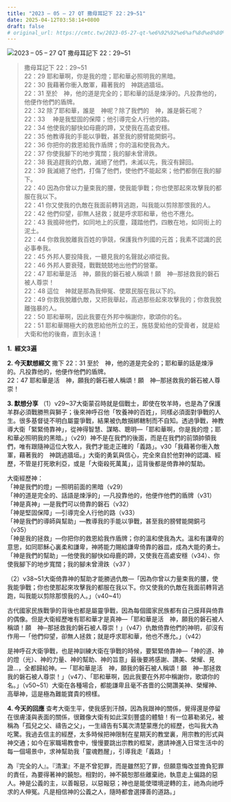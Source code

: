 ```yaml
---
title: "2023 – 05 – 27 QT 撒母耳記下 22：29~51"
date: 2025-04-12T03:58:14+0800
draft: false
# original_url: https://cmtc.tw/2023-05-27-qt-%e6%92%92%e6%af%8d%e8%80%b3%e8%a8%98%e4%b8%8b-22%ef%bc%9a2951
---
```


![2023 – 05 – 27 QT 撒母耳記下 22：29\~51](/images/qt.jpg  "2023 – 05 – 27 QT 撒母耳記下 22：29\~51")

> 撒母耳記下 22：29\~51  
> 22：29 耶和華啊，你是我的燈；耶和華必照明我的黑暗。  
> 22：30 我藉著你衝入敵軍，藉著我的　神跳過牆垣。  
> 22：31 至於　神，他的道是完全的；耶和華的話是煉淨的。凡投靠他的，他便作他們的盾牌。  
> 22：32 除了耶和華，誰是　神呢？除了我們的　神，誰是磐石呢？  
> 22：33 　神是我堅固的保障；他引導完全人行他的路。  
> 22：34 他使我的腳快如母鹿的蹄，又使我在高處安穩。  
> 22：35 他教導我的手能以爭戰，甚至我的膀臂能開銅弓。  
> 22：36 你把你的救恩給我作盾牌；你的溫和使我為大。  
> 22：37 你使我腳下的地步寬闊；我的腳未曾滑跌。  
> 22：38 我追趕我的仇敵，滅絕了他們，未滅以先，我沒有歸回。  
> 22：39 我滅絕了他們，打傷了他們，使他們不能起來；他們都倒在我的腳下。  
> 22：40 因為你曾以力量束我的腰，使我能爭戰；你也使那起來攻擊我的都服在我以下。  
> 22：41 你又使我的仇敵在我面前轉背逃跑，叫我能以剪除那恨我的人。  
> 22：42 他們仰望，卻無人拯救；就是呼求耶和華，他也不應允。  
> 22：43 我搗碎他們，如同地上的灰塵，踐踏他們，四散在地，如同街上的泥土。  
> 22：44 你救我脫離我百姓的爭競，保護我作列國的元首；我素不認識的民必事奉我。  
> 22：45 外邦人要投降我，一聽見我的名聲就必順從我。  
> 22：46 外邦人要衰殘，戰戰兢兢地出他們的營寨。  
> 22：47 耶和華是活　神，願我的磐石被人稱頌！願　神─那拯救我的磐石被人尊崇！  
> 22：48 這位　神就是那為我伸冤、使眾民服在我以下的。  
> 22：49 你救我脫離仇敵，又把我舉起，高過那些起來攻擊我的；你救我脫離強暴的人。  
> 22：50 耶和華啊，因此我要在外邦中稱謝你，歌頌你的名。  
> 22：51 耶和華賜極大的救恩給他所立的王，施慈愛給他的受膏者，就是給大衛和他的後裔，直到永遠！

**1.  經文3遍**

**2. 今天默想經文**
撒下 22：31 至於　神，他的道是完全的；耶和華的話是煉淨的。凡投靠他的，他便作他們的盾牌。  
22：47 耶和華是活　神，願我的磐石被人稱頌！願　神─那拯救我的磐石被人尊崇！

**3. 默想分享**
（1）v29\~37大衛蒙召時就是個戰士，即使在牧羊時，也是為了保護羊群必須戰勝熊與獅子；後來神呼召他「牧養神的百姓」，同樣必須面對爭戰的人生。很多基督徒不明白屬靈爭戰，結果被仇敵捆綁轄制而不自知。透過爭戰，神教導大衛「緊緊倚靠神」，從神得智慧、謀略、聰明—「耶和華啊，你是我的燈；耶和華必照明我的黑暗。」（v29）神不是在我們的後面，而是在我們的前頭帥領我們，唯有跟隨神這位大牧人，我們才能走正確的「義路」。v30「我藉著你衝入敵軍，藉著我的　神跳過牆垣。」大衛的勇氣與信心，完全來自於他對神的認識、經歷，不管是打死歌利亞，或是「大衛殺死萬萬」，這背後都是倚靠神的幫助。

大衛經歷神：  
「神是我們的燈」—照明前面的黑暗（v29）  
「神的道是完全的、話語是煉淨的」—凡投靠他的，他便作他們的盾牌（v31）  
「神是真神」—是我們可以倚靠的磐石（v32）  
「神是堅固保障」—引導完全人行他的路（v33）  
「神是我們的導師與幫助」—教導我的手能以爭戰，甚至我的膀臂能開銅弓（v35）  
「神是我的拯救」—你把你的救恩給我作盾牌；你的溫和使我為大。溫和有謙卑的意思，如同耶穌心裏柔和謙卑，神將能力賜給謙卑倚靠的器皿，成為大能的勇士。  
「神是我們的幫助」—他使我的腳快如母鹿的蹄，又使我在高處安穩（v34）、你使我腳下的地步寬闊；我的腳未曾滑跌（v37 ）

（2）v38\~51大衛倚靠神的幫助才能勝過仇敵—「因為你曾以力量束我的腰，使我能爭戰；你也使那起來攻擊我的都服在我以下。你又使我的仇敵在我面前轉背逃跑，叫我能以剪除那恨我的人。」（v40\~41）

古代國家民族戰爭的背後也都是屬靈爭戰，因為每個國家民族都有自己膜拜與倚靠的偶像。但是大衛經歷唯有耶和華才是真神—「耶和華是活　神，願我的磐石被人稱頌！願　神─那拯救我的磐石被人尊崇！」（v47）仇敵倚靠他們的神明，卻沒有作用—「他們仰望，卻無人拯救；就是呼求耶和華，他也不應允。」（v42）

是神呼召大衛爭戰，也是神訓練大衛在爭戰的時候，要緊緊倚靠神—「神的道、神的燈（光）、神的力量、神的幫助、神的旨意」最後要將感謝、讚美、榮耀、見證…，全都歸給神。—「耶和華是活　神，願我的磐石被人稱頌！願　神─那拯救我的磐石被人尊崇！」（v47）、「耶和華啊，因此我要在外邦中稱謝你，歌頌你的名。」（v50\~51）大衛在各種場合，都能謙卑且毫不吝嗇的公開讚美神、榮耀神、高舉神，這是極為難能寶貴的榜樣。

**4. 今天的回應**
查考大衛生平，使我感到汗顏，因為我跟神的關係，覺得還是停留在很膚淺與表面的關係，很難像大衛有如此深刻豐盛的體驗！有一位慕勒弟兄，被稱為「孤兒之父、禱告之父」，一生禱告有5萬次清楚蒙應允的經歷，也叫我大為吃驚。我過去信主的經歷，太多時候把神限制在星期天的教堂裏，用宗教的形式與神交通；如今在家職場教會中，慢慢要跳出宗教的框架，邀請神進入日常生活中的每一個場景中，求神幫助我「靈魂甦醒」，引導我走「義路」！

為『完全的人』。『清潔』不是不曾犯罪，而是雖然犯了罪，但願意悔改並擔負犯罪的責任，為要得著神的饒恕。相對的，神不饒恕那些離棄祂，執意走上偏路的惡人。神是公義的主，以善報惡，以惡報惡；神也是能使環境逆轉的主，祂為向祂呼求的人伸冤。凡是相信神的公義之人，隨時都會選擇善的道路。」
